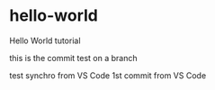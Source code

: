 # hello-world
Hello World tutorial

this is the commit test on a branch

test synchro from VS Code
1st commit from VS Code

